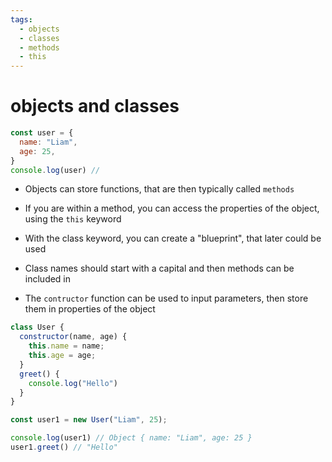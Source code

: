 ```yaml
---
tags:
  - objects
  - classes
  - methods
  - this
---
```

# objects and classes


```js
const user = {
  name: "Liam",
  age: 25,
}
console.log(user) // 
```


* Objects can store functions, that are then typically called `methods`
* If you are within a method, you can access the properties of the object, using the `this` keyword

* With the class keyword, you can create a "blueprint", that later could be used
* Class names should start with a capital and then methods can be included in
* The `contructor` function can be used to input parameters, then store them in properties of the object

```js
class User {
  constructor(name, age) {
    this.name = name;
    this.age = age;
  }
  greet() {
    console.log("Hello")
  }
}

const user1 = new User("Liam", 25);

console.log(user1) // Object { name: "Liam", age: 25 }
user1.greet() // "Hello"
```
